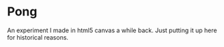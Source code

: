 # Pong

An experiment I made in html5 canvas a while back.
Just putting it up here for historical reasons.
